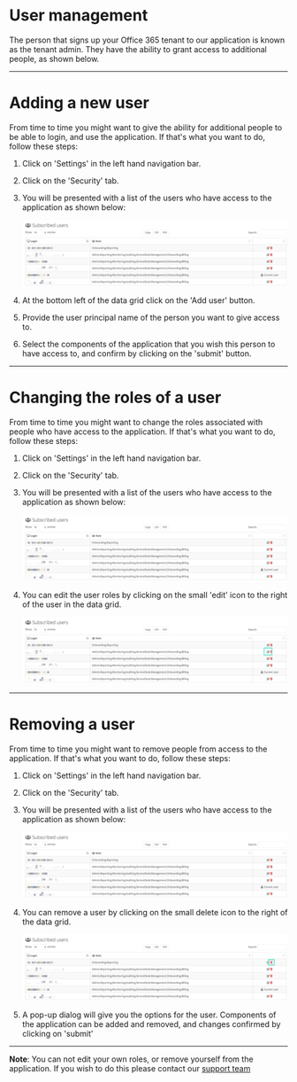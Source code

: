 # User management

The person that signs up your Office 365 tenant to our application is known as the tenant admin. They have the ability to grant access to additional people, as shown below.

----

# Adding a new user

From time to time you might want to give the ability for additional people to be able to login, and use the application. If that's what you want to do, follow these steps:

1. Click on 'Settings' in the left hand navigation bar.

2. Click on the 'Security' tab.

3. You will be presented with a list of the users who have access to the application as shown below:

    ![Seed](../images/user-list.png)
	
4. At the bottom left of the data grid click on the 'Add user' button.

5. Provide the user principal name of the person you want to give access to.

6. Select the components of the application that you wish this person to have access to, and confirm by clicking on the 'submit' button.

----

# Changing the roles of a user

From time to time you might want to change the roles associated with people who have access to the application. If that's what you want to do, follow these steps:

1. Click on 'Settings' in the left hand navigation bar.

2. Click on the 'Security' tab.

3. You will be presented with a list of the users who have access to the application as shown below:

    ![Seed](../images/user-list.png)
	
4. You can edit the user roles by clicking on the small 'edit' icon to the right of the user in the data grid.

    ![Seed](../images/edit-user.png)

----
	
# Removing a user

From time to time you might want to remove people from access to the application. If that's what you want to do, follow these steps:

1. Click on 'Settings' in the left hand navigation bar.

2. Click on the 'Security' tab.

3. You will be presented with a list of the users who have access to the application as shown below:

    ![Seed](../images/user-list.png)

4. You can remove a user by clicking on the small delete icon to the right of the data grid.

    ![Seed](../images/delete-user.png)

5. A pop-up dialog will give you the options for the user. Components of the application can be added and removed, and changes confirmed by clicking on 'submit'

----

**Note**: You can not edit your own roles, or remove yourself from the application. If you wish to do this please contact our [support team](/inflight/support-feedback.html#support)